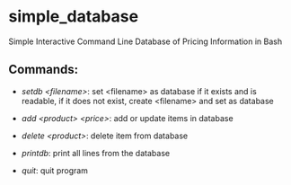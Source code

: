 # simple_database
Simple Interactive Command Line Database of Pricing Information in Bash

## Commands:
  - <i>setdb \<filename\></i>:  set \<filename\> as database if it exists and is readable, if it does not exist, create \<filename\> and set as database
  
  - <i>add \<product\> \<price\></i>:  add or update items in database
  
  - <i>delete \<product\></i>:  delete item from database
  
  - <i>printdb</i>:  print all lines from the database
  
  - <i>quit</i>:  quit program
